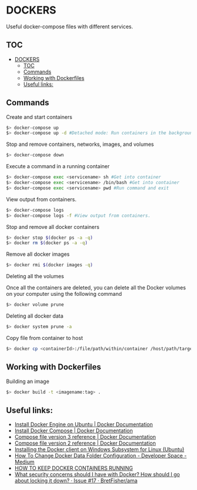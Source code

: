 # DOCKERS

Useful docker-compose files with different services.

## TOC

- [DOCKERS](#dockers)
  - [TOC](#toc)
  - [Commands](#commands)
  - [Working with Dockerfiles](#working-with-dockerfiles)
  - [Useful links:](#useful-links)

## Commands

Create and start containers
```sh
$> docker-compose up
$> docker-compose up -d #Detached mode: Run containers in the background, print new container names.
```

Stop and remove containers, networks, images, and volumes
```sh
$> docker-compose down
```

Execute a command in a running container
```sh
$> docker-compose exec <servicename> sh #Get into container
$> docker-compose exec <servicename> /bin/bash #Get into container
$> docker-compose exec <servicename> pwd #Run command and exit
```

View output from containers.
```sh
$> docker-compose logs
$> docker-compose logs -f #View output from containers.
```

Stop and remove all docker containers
```sh
$> docker stop $(docker ps -a -q)
$> docker rm $(docker ps -a -q)
```

Remove all docker images
```sh
$> docker rmi $(docker images -q)
```

Deleting all the volumes

Once all the containers are deleted, you can delete all the Docker volumes on your computer using the following command

```sh
$> docker volume prune
```

Deleting all docker data

```sh
$> docker system prune -a
```

Copy file from container to host

```sh
$> docker cp <containerId>:/file/path/within/container /host/path/target
```

## Working with Dockerfiles

Building an image

```sh
$> docker build -t <imagename:tag> .
```

## Useful links:

- [Install Docker Engine on Ubuntu | Docker Documentation](https://docs.docker.com/engine/install/ubuntu/)
- [Install Docker Compose | Docker Documentation](https://docs.docker.com/compose/install/)
- [Compose file version 3 reference | Docker Documentation](https://docs.docker.com/compose/compose-file/)
- [Compose file version 2 reference | Docker Documentation](https://docs.docker.com/compose/compose-file/compose-file-v2/)
- [Installing the Docker client on Windows Subsystem for Linux (Ubuntu)](https://medium.com/@sebagomez/installing-the-docker-client-on-ubuntus-windows-subsystem-for-linux-612b392a44c4)
- [How To Change Docker Data Folder Configuration - Developer Space - Medium](https://medium.com/developer-space/how-to-change-docker-data-folder-configuration-33d372669056)
- [HOW TO KEEP DOCKER CONTAINERS RUNNING](http://bigdatums.net/2017/11/07/how-to-keep-docker-containers-running/)
- [What security concerns should I have with Docker? How should I go about locking it down? · Issue #17 · BretFisher/ama](https://github.com/BretFisher/ama/issues/17)